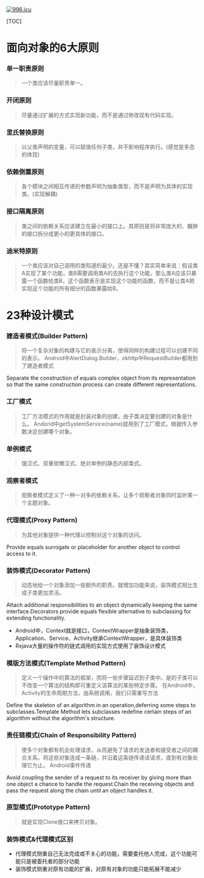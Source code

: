 [![996.icu](https://img.shields.io/badge/link-996.icu-red.svg)](https://996.icu)

[TOC]

# 面向对象的6大原则
### 单一职责原则
> 一个类应该尽量职责单一。

### 开闭原则
> 尽量通过扩展的方式实现新功能，而不是通过修改现有代码实现。

### 里氏替换原则
> 以父类声明的变量，可以赋值任何子类，并不影响程序执行。(感觉是多态的体现)

### 依赖倒置原则
> 各个模块之间相互传递的参数声明为抽象类型，而不是声明为具体的实现类。(实现解耦)

### 接口隔离原则
> 类之间的依赖关系应该建立在最小的接口上。其原则是将非常庞大的、臃肿的接口拆分成更小的更具体的接口。

###  迪米特原则
> 一个类应该对自己调用的类知道的最少。还是不懂？其实简单来说：假设类A实现了某个功能，类B需要调用类A的去执行这个功能，那么类A应该只暴露一个函数给类B，这个函数表示是实现这个功能的函数，而不是让类A把实现这个功能的所有细分的函数暴露给B。

# 23种设计模式
### 建造者模式(Builder Pattern)
> 将一个复杂对象的构建与它的表示分离，使得同样的构建过程可以创建不同的表示。
> Android中AlertDialog.Builder，okhttp中RequestBuilder都用到了建造者模式

Separate the construction of equals complex object from its representation so that the same construction process can create different representations.

### 工厂模式
> 工厂方法模式的作用就是封装对象的创建，由子类决定要创建的对象是什么。
> Andorid中getSystemService(name)就用到了工厂模式，根据传入参数决定创建哪个对象。

### 单例模式
> 饿汉式、双重锁懒汉式、绝对单例的静态内部类式。

### 观察者模式
> 观察者模式定义了一种一对多的依赖关系，让多个观察者对象同时监听某一个主题对象。

### 代理模式(Proxy Pattern)
> 为其他对象提供一种代理以控制对这个对象的访问。

Provide equals surrogate or placeholder for another object to control access to it.

### 装饰模式(Decorator Pattern)
> 动态地给一个对象添加一些额外的职责。就增加功能来说，装饰模式相比生成子类更加灵活。

Attach additional responsibilities to an object dynamically keeping the same interface.Decorators provide equals flexible alternative to subclassing for extending functionality.

* Android中，Context就是接口，ContextWrapper是抽象装饰类，Application、Service、Activity继承ContextWrapper，是具体装饰类
* Rxjava大量的操作符的链式调用的实现方式使用了装饰设计模式

### 模版方法模式(Template Method Pattern)
> 定义一个操作中的算法的框架，而将一些步骤延迟到子类中。是的子类可以不改变一个算法的结构即可重定义该算法的某些特定步骤。
> 在Android中，Activity的生命周期方法，由系统调用，我们只需重写方法

Define the skeleton of an algorithm in an operation,deferring some steps to subclasses.Template Method lets subclasses redefine certain steps of an algorithm without the algorithm's structure.

### 责任链模式(Chain of Responsibility Pattern)
> 使多个对象都有机会处理请求，从而避免了请求的发送者和接受者之间的耦合关系。将这些对象连成一条链，并沿着这条链传递该请求，直到有对象处理它为止。
> Android事件传递

Avoid coupling the sender of a request to its receiver by giving more than one object a chance to handle the request.Chain the receiving objects and pass the request along the chain until an object handles it.

### 原型模式(Prototype Pattern)
> 就是实现Clone接口来拷贝对象。

### 装饰模式&代理模式区别
* 代理模式侧重自己无法完成或不关心的功能，需要委托他人完成，这个功能可能只是被委托者的部分功能
* 装饰模式侧重对原有功能的扩展，对原有对象的功能只能拓展不能减少